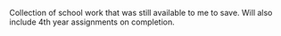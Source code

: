 Collection of school work that was still available to me to save. Will also include 4th year assignments on completion.
